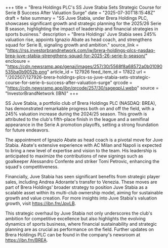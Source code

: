 +++
title = "Brera Holdings PLC's SS Juve Stabia Sets Strategic Course for Serie B Success After Valuation Surge"
date = "2025-07-30T18:15:48Z"
draft = false
summary = "SS Juve Stabia, under Brera Holdings PLC, showcases significant growth and strategic planning for the 2025/26 Serie B season, highlighting the impact of leadership and financial strategies in sports business."
description = "Brera Holdings' Juve Stabia sees 245% valuation rise, appoints Ignazio Abate as head coach, and strengthens squad for Serie B, signaling growth and ambition."
source_link = "https://rss.investorbrandnetwork.com/iw/brera-holdings-plcs-nasdaq-brea-juve-stabia-strengthens-squad-for-2025-26-serie-b-season/"
enclosure = "https://cdn.newsramp.app/genai/images/257/30/5568f8a68572a0b01090535ba0b9052b.png"
article_id = 127926
feed_item_id = 17822
url = "/202507/127926-brera-holdings-plcs-ss-juve-stabia-sets-strategic-course-for-serie-b-success-after-valuation-surge"
qrcode = "https://cdn.newsramp.app/ibn/qrcode/257/30/sageqpIJ.webp"
source = "InvestorBrandNetwork (IBN)"
+++

<p>SS Juve Stabia, a portfolio club of Brera Holdings PLC (NASDAQ: BREA), has demonstrated remarkable progress both on and off the field, with a 245% valuation increase during the 2024/25 season. This growth is attributed to the club's fifth-place finish in the league and a semifinal appearance in the Serie A promotion playoffs, setting a strong foundation for future endeavors.</p><p>The appointment of Ignazio Abate as head coach is a pivotal move for Juve Stabia. Abate's extensive experience with AC Milan and Napoli is expected to bring a new level of expertise and vision to the team. His leadership is anticipated to maximize the contributions of new signings such as goalkeeper Alessandro Confente and striker Tomi Petrovic, enhancing the squad's competitiveness.</p><p>Financially, Juve Stabia has seen significant benefits from strategic player sales, including Andrea Adorante's transfer to Venezia. These moves are part of Brera Holdings' broader strategy to position Juve Stabia as a scalable asset within its multi-club ownership model, aiming for sustainable growth and value creation. For more insights into Juve Stabia's valuation growth, visit <a href='https://ibn.fm/JpvLB' rel='nofollow' target='_blank'>https://ibn.fm/JpvLB</a>.</p><p>This strategic overhaul by Juve Stabia not only underscores the club's ambition for competitive excellence but also highlights the evolving dynamics of sports business, where financial sustainability and strategic planning are as crucial as performance on the field. Further updates on Brera Holdings PLC can be found in the company's newsroom at <a href='https://ibn.fm/BREA' rel='nofollow' target='_blank'>https://ibn.fm/BREA</a>.</p>